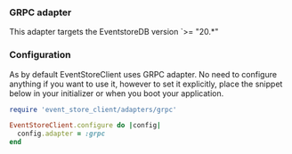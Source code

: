 ### GRPC adapter

This adapter targets the EventstoreDB version `>= "20.*"

### Configuration

As by default EventStoreClient uses GRPC adapter. No need to configure anything if you want to use it,
however to set it explicitly, place the snippet below in your initializer or when you boot your application.

```ruby
require 'event_store_client/adapters/grpc'

EventStoreClient.configure do |config|
  config.adapter = :grpc
end
```
